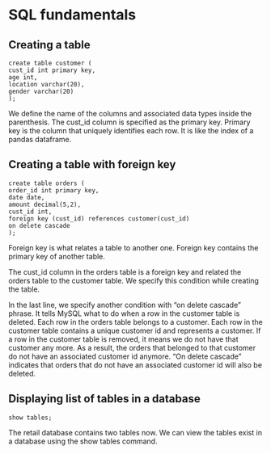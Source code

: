 # SQL fundamentals

## Creating a table
  
```
create table customer (
cust_id int primary key,
age int,
location varchar(20),
gender varchar(20)
);
```
  
We define the name of the columns and associated data types inside the parenthesis. The cust_id column is specified as the primary key. Primary key is the column that uniquely identifies each row. It is like the index of a pandas dataframe.

## Creating a table with foreign key  
  
```
create table orders (
order_id int primary key,
date date,
amount decimal(5,2),
cust_id int,
foreign key (cust_id) references customer(cust_id)
on delete cascade
);
```
  
Foreign key is what relates a table to another one. Foreign key contains the primary key of another table.  
  
The cust_id column in the orders table is a foreign key and related the orders table to the customer table. We specify this condition while creating the table.  
  
In the last line, we specify another condition with “on delete cascade” phrase. It tells MySQL what to do when a row in the customer table is deleted. Each row in the orders table belongs to a customer. Each row in the customer table contains a unique customer id and represents a customer. If a row in the customer table is removed, it means we do not have that customer any more. As a result, the orders that belonged to that customer do not have an associated customer id anymore. “On delete cascade” indicates that orders that do not have an associated customer id will also be deleted.  

## Displaying list of tables in a database
```
show tables;
```
The retail database contains two tables now. We can view the tables exist in a database using the show tables command.
